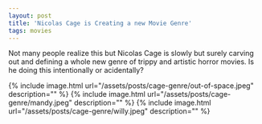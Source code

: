 ```yaml
---
layout: post
title: 'Nicolas Cage is Creating a new Movie Genre'
tags: movies
---
```


Not many people realize this but Nicolas Cage is slowly but surely carving out and defining a whole new genre of trippy and artistic horror movies. Is he doing this intentionally or acidentally?

{% include image.html url="/assets/posts/cage-genre/out-of-space.jpeg" description="" %}
{% include image.html url="/assets/posts/cage-genre/mandy.jpeg" description="" %}
{% include image.html url="/assets/posts/cage-genre/willy.jpeg" description="" %}
